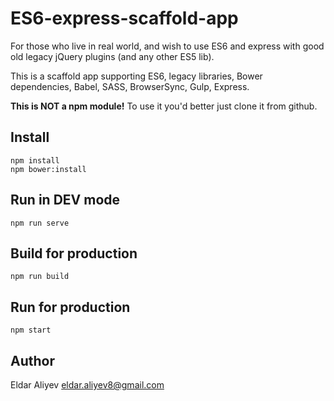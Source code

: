 ES6-express-scaffold-app
========================

For those who live in real world, and wish to use ES6 and express with good old legacy jQuery plugins (and any other ES5 lib).

This is a scaffold app supporting ES6, legacy libraries, Bower dependencies, Babel, SASS, BrowserSync, Gulp, Express.

**This is NOT a npm module!** To use it you'd better just clone it from github.

Install
-------

    npm install
    npm bower:install

Run in DEV mode
---------------

    npm run serve

Build for production
--------------------

    npm run build

Run for production
------------------

    npm start

Author
------

Eldar Aliyev <eldar.aliyev8@gmail.com>
